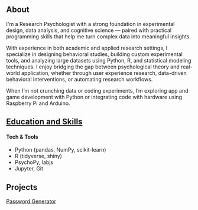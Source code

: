 ## About
I'm a Research Psychologist with a strong foundation in experimental design, data analysis, and cognitive science — paired with practical programming skills that help me turn complex data into meaningful insights.

With experience in both academic and applied research settings, I specialize in designing behavioral studies, building custom experimental tools, and analyzing large datasets using Python, R, and statistical modeling techniques. I enjoy bridging the gap between psychological theory and real-world application, whether through user experience research, data-driven behavioral interventions, or automating research workflows.

When I’m not crunching data or coding experiments, I’m exploring app and game development with Python or integrating code with hardware using Raspberry Pi and Arduino.


## [Education and Skills](./EducationSkills.md)

#### Tech & Tools
* Python (pandas, NumPy, scikit-learn)
* R (tidyverse, shiny)
* PsychoPy, labjs
* Jupyter, Git

## Projects
[Password Generator](https://github.com/enl9076/MadPass-Better-Password-Generator/tree/main)
